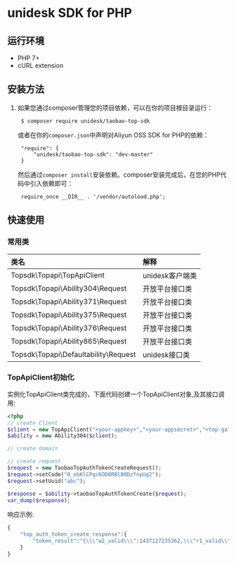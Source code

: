 # unidesk SDK for PHP

## 运行环境
- PHP 7+
- cURL extension

## 安装方法

1. 如果您通过composer管理您的项目依赖，可以在你的项目根目录运行：

        $ composer require unidesk/taobao-top-sdk

   或者在你的`composer.json`中声明对Aliyun OSS SDK for PHP的依赖：

        "require": {
            "unidesk/taobao-top-sdk": "dev-master"
        }

   然后通过`composer install`安装依赖。composer安装完成后，在您的PHP代码中引入依赖即可：

        require_once __DIR__ . '/vendor/autoload.php';
        
## 快速使用

### 常用类

| 类名 | 解释 |
|:------------------|:------------------------------------|
|Topsdk\Topapi\TopApiClient | unidesk客户端类 |
|Topsdk\Topapi\Ability304\Request | 开放平台接口类|
|Topsdk\Topapi\Ability371\Request | 开放平台接口类|
|Topsdk\Topapi\Ability375\Request | 开放平台接口类|
|Topsdk\Topapi\Ability376\Request | 开放平台接口类|
|Topsdk\Topapi\Ability865\Request | 开放平台接口类|
|Topsdk\Topapi\Defaultability\Request | unidesk接口类|

### TopApiClient初始化

实例化TopApiClient类完成的，下面代码创建一个TopApiClient对象,及其接口调用:

```php
<?php
// create Client
$client = new TopApiClient("<your-appkey>","<your-appsecret>","<top-gateway-url>");
$ability = new Ability304($client);

// create domain

// create request
$request = new TaobaoTopAuthTokenCreateRequest();
$request->setCode("0_ebKlCPqc6OD8RBlB0DzfnpUg2");
$request->setUuid("abc");

$response = $ability->taobaoTopAuthTokenCreate($request);
var_dump($response);
```

响应示例:

```php
{
    "top_auth_token_create_response":{
        "token_result":"{\\\"w2_valid\\\":1437127235362,\\\"r1_valid\\\":1437129035362,\\\"sp\\\":\\\"tbUIC\\\",\\\"r2_valid\\\":1437127235362,\\\"w1_valid\\\":1437129035362,\\\"locale\\\":\\\"zh_CN\\\",\\\"user_id\\\":\\\"2021891722\\\",\\\"expire_time\\\":1468663236386,\\\"refresh_token\\\":\\\"50003400e34kgvzoweD0nUeMwB0ueXeDQiOVxdkmKpaeVW18619220EhyAKWUVQYqLE2\\\",\\\"user_nick\\\":\\\"yexue08\\\",\\\"refresh_token_valid_time\\\":1437129035362,\\\"access_token\\\":\\\"50002400834dMShsDmop3NrEfaozeisCSTGAfbuCl0YdKH15967dafOlxfMa3oYlpO2Q\\\"}\",     \"request_id\": \"16sd74g5krf9u\"   }"
    }
}
```

